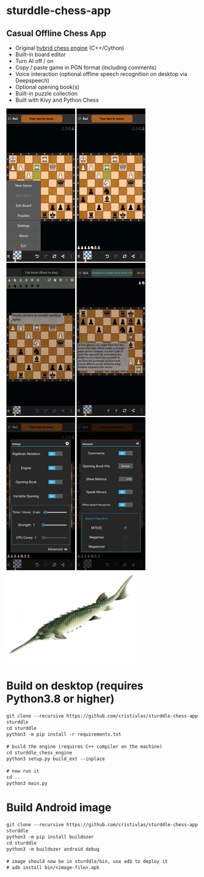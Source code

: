 # sturddle-chess-app
## Casual Offline Chess App
- Original <a href="https://github.com/cristivlas/sturddle-chess-engine">hybrid chess engine</a> (C++/Cython)
- Built-in board editor
- Turn AI off / on
- Copy / paste game in PGN format (including comments)
- Voice interaction (optional offline speech recognition on desktop via Deepspeech)
- Optional opening book(s)
- Built-in puzzle collection
- Built with Kivy and Python Chess

![Alt text](/screenshots/Screenshot_Menu.png?raw=true "Menu")
![Alt text](/screenshots/Screenshot_Game.png?raw=true "Game")
![Alt text](/screenshots/Screenshot_EditMode.png?raw=true "Editor")
![Alt text](/screenshots/Screenshot_PNGViewer.png?raw=true "PGN Viewer")
![Alt text](/screenshots/Screenshot_Settings.png?raw=true "Settings")
![Alt text](/screenshots/Screenshot_AdvSettings.png?raw=true "Advanced Settings")
<a href="https://en.wikipedia.org/wiki/Sturddlefish"><img src="images/sturddlefish.png" height="240px"><a/>
# Build on desktop (requires Python3.8 or higher)

```
git clone --recursive https://github.com/cristivlas/sturddle-chess-app sturddle
cd sturddle
python3 -m pip install -r requirements.txt

# build the engine (requires C++ compiler on the machine)
cd sturddle_chess_engine                                               
python3 setup.py build_ext --inplace 

# now run it
cd ..
python3 main.py
```

# Build Android image
```
git clone --recursive https://github.com/cristivlas/sturddle-chess-app sturddle
python3 -m pip install buildozer
cd sturddle
python3 -m buildozer android debug

# image should now be in sturddle/bin, use adb to deploy it
# adb install bin/<image-file>.apk

```

